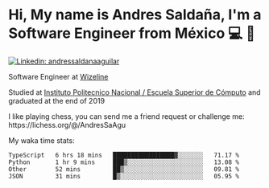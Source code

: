 # Hi, My name is Andres Saldaña, I'm a Software Engineer from México :computer: :boy:

[![Linkedin: andressaldanaaguilar](https://img.shields.io/badge/-andressaldanaaguilar-blue?style=flat-square&logo=Linkedin&logoColor=white&link=https://www.linkedin.com/in/thaianebraga/)](https://www.linkedin.com/in/andressaldanaaguilar)

<p>Software Engineer at <a href="https://www.wizeline.com/">Wizeline</a></p>
<p>Studied at <a href="https://en.wikipedia.org/wiki/ESCOM">Instituto Politecnico Nacional / Escuela Superior de Cómputo</a> and graduated at the end of 2019</p>
<p>I like playing chess, you can send me a friend request or challenge me: https://lichess.org/@/AndresSaAgu</p>

<p> My waka time stats: </p>

<!--START_SECTION:waka-->
```text
TypeScript   6 hrs 18 mins   █████████████████▓░░░░░░░   71.17 % 
Python       1 hr 9 mins     ███▒░░░░░░░░░░░░░░░░░░░░░   13.08 % 
Other        52 mins         ██▒░░░░░░░░░░░░░░░░░░░░░░   09.81 % 
JSON         31 mins         █▒░░░░░░░░░░░░░░░░░░░░░░░   05.95 % 
```
<!--END_SECTION:waka-->
